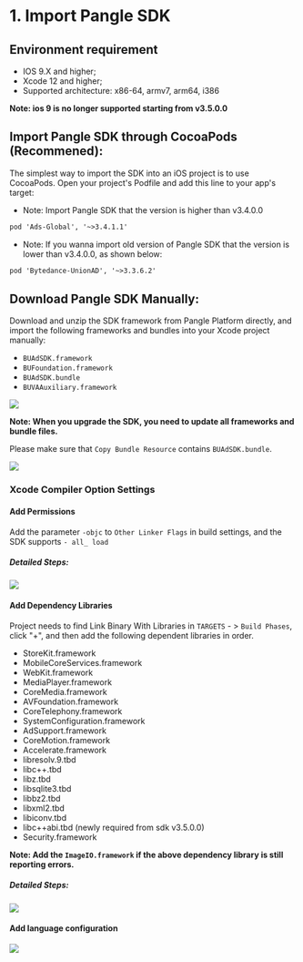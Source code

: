 # 1. Import Pangle SDK

## Environment requirement
- IOS 9.X and higher;
- Xcode 12 and higher;
- Supported architecture: x86-64, armv7, arm64, i386

**Note: ios 9 is no longer supported starting from v3.5.0.0**


## Import Pangle SDK through CocoaPods (Recommened):
The simplest way to import the SDK into an iOS project is to use CocoaPods. Open your project's Podfile and add this line to your app's target:

- Note: Import Pangle SDK that the version is higher than v3.4.0.0
```XML
pod 'Ads-Global', '~>3.4.1.1' 
```


- Note: If you wanna import old version of Pangle SDK that the version is lower than v3.4.0.0, as shown below:
```XML
pod 'Bytedance-UnionAD', '~>3.3.6.2'
```



## Download Pangle SDK Manually:
Download and unzip the SDK framework from Pangle Platform directly, and import the following frameworks and bundles into your Xcode project manually:

- `BUAdSDK.framework`
- `BUFoundation.framework`
- `BUAdSDK.bundle`
- `BUVAAuxiliary.framework`

<img src="https://github.com/JohnnyWangMiura/Pangle-iOS-SDK-Integration-Guideline/blob/main/destination.png" />



**Note: When you upgrade the SDK, you need to update all frameworks and bundle files.**


Please make sure that `Copy Bundle Resource` contains `BUAdSDK.bundle`.

<img src="https://github.com/JohnnyWangMiura/Pangle-iOS-SDK-Integration-Guideline/blob/main/bundle.png" />





### Xcode Compiler Option Settings

#### Add Permissions

Add the parameter `-objc` to `Other Linker Flags` in build settings, and the SDK supports `- all_ load`

##### Detailed Steps:

<img src="https://github.com/JohnnyWangMiura/Pangle-iOS-SDK-Integration-Guideline/blob/main/permission.png" />




#### Add Dependency Libraries

Project needs to find Link Binary With Libraries in `TARGETS` - > `Build Phases`, click "+", and then add the following dependent libraries in order.

- StoreKit.framework
- MobileCoreServices.framework
- WebKit.framework
- MediaPlayer.framework
- CoreMedia.framework
- AVFoundation.framework
- CoreTelephony.framework
- SystemConfiguration.framework
- AdSupport.framework
- CoreMotion.framework
- Accelerate.framework
- libresolv.9.tbd
- libc++.tbd
- libz.tbd
- libsqlite3.tbd
- libbz2.tbd
- libxml2.tbd
- libiconv.tbd
- libc++abi.tbd (newly required from sdk v3.5.0.0)
- Security.framework


**Note: Add the `ImageIO.framework` if the above dependency library is still reporting errors.**

##### Detailed Steps:

<img src="https://github.com/JohnnyWangMiura/Pangle-iOS-SDK-Integration-Guideline/blob/main/library.png"/>


#### Add language configuration

<img src="https://github.com/JohnnyWangMiura/Pangle-iOS-SDK-Integration-Guideline/blob/main/language.png"/>






